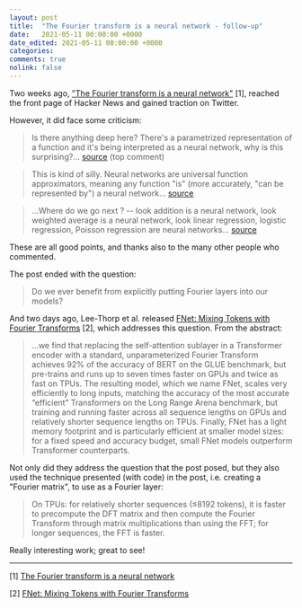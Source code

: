 ```yaml
---
layout: post
title:  "The Fourier transform is a neural network - follow-up"
date:   2021-05-11 00:00:00 +0000
date_edited: 2021-05-11 00:00:00 +0000
categories:
comments: true
nolink: false
---
```


Two weeks ago, ["The Fourier transform is a neural network"](https://sidsite.com/posts/fourier-nets/) [1], reached the front page of Hacker News and gained traction on Twitter.

However, it did face some criticism:

> Is there anything deep here? There's a parametrized representation of a function and it's being interpreted as a neural network, why is this surprising?...
[source](https://news.ycombinator.com/item?id=26981283) (top comment)

> This is kind of silly. Neural networks are universal function approximators, meaning any function "is" (more accurately, "can be represented by") a neural network... [source](https://news.ycombinator.com/item?id=26981090)

> ...Where do we go next ? -- look addition is a neural network, look weighted average is a neural network, look linear regression, logistic regression, Poisson regression are neural networks... [source](https://news.ycombinator.com/item?id=26980700)

These are all good points, and thanks also to the many other people who commented.

The post ended with the question: 

> Do we ever benefit from explicitly putting Fourier layers into our models?

And two days ago, Lee-Thorp et al. released [FNet: Mixing Tokens with Fourier Transforms](https://arxiv.org/abs/2105.03824) [2], which addresses this question. From the abstract:

> ...we find that replacing the self-attention sublayer in a Transformer  encoder  with  a  standard,  unparameterized Fourier Transform achieves 92% of the accuracy of BERT on the GLUE benchmark, but pre-trains and runs up to seven times faster on GPUs and twice as fast on TPUs. The resulting model, which we name FNet, scales very efficiently to long inputs, matching the accuracy of the most accurate “efficient” Transformers on the Long Range Arena benchmark, but training  and  running  faster  across  all  sequence lengths on GPUs and relatively shorter sequence lengths on TPUs. Finally, FNet has a light memory footprint and is particularly efficient at smaller model sizes: for a fixed speed and accuracy budget, small FNet models outperform Transformer counterparts.

Not only did they address the question that the post posed, but they also used the technique 
presented  (with code) 
in the post, i.e. creating a "Fourier matrix", to use as a Fourier layer:

> On  TPUs:  for  relatively  shorter  sequences (≤8192 tokens), it is faster to precompute the DFT matrix and then compute the Fourier Transform through matrix multiplications than using the FFT; for longer sequences, the FFT is faster.

Really interesting work; great to see!

---

[1] [The Fourier transform is a neural network](https://sidsite.com/posts/fourier-nets/)

[2] [FNet: Mixing Tokens with Fourier Transforms](https://arxiv.org/abs/2105.03824)
